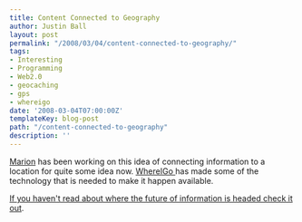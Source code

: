 ```yaml
---
title: Content Connected to Geography
author: Justin Ball
layout: post
permalink: "/2008/03/04/content-connected-to-geography/"
tags:
- Interesting
- Programming
- Web2.0
- geocaching
- gps
- whereigo
date: '2008-03-04T07:00:00Z'
templateKey: blog-post
path: "/content-connected-to-geography"
description: ''
---
```


[Marion][1] has been working on this idea of connecting information to a location for quite some idea now. [ WhereIGo ][2]has made some of the technology that is needed to make it happen available.

 [1]: http://chickenarmpits.blogspot.com/
 [2]: http://www.wherigo.com/

[If you haven't read about where the future of information is headed check it out][3].

 [3]: http://chickenarmpits.blogspot.com/2008/03/wherugo.html

